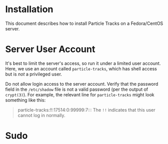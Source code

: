 # Installation

This document describes how to install Particle Tracks on a Fedora/CentOS server.

# Server User Account

It's best to limit the server's access,
so run it under a limited user account.
Here, we use an account called `particle-tracks`,
which has shell access but is _not_ a privileged user.

Do not allow login access to the server account.
Verify that the password field
in the `/etc/shadow` file is not a valid
password (per the output of `crypt(3)`).
For example, the relevant line for `particle-tracks`
might look something like this:
> particle-tracks:!!:17514:0:99999:7:::
The `!!` indicates that this user cannot log in normally.

# Sudo



<!--  LocalWords:  CentOS
 -->
